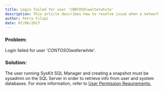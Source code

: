 ```yaml
---
title: Login failed for user 'CONTOSO\walterwhite'
description: This article describes how to resolve issue when a network-related or instance-specific error occurred while establishing a connection to SQL Server.
author: Petra Filipi
date: 07/06/2017
---
```


### Problem:
Login failed for user _‘CONTOSO\walterwhite‘_.

### Solution:
The user running SysKit SQL Manager and creating a snapshot must be sysadmin on the SQL Server in order to retrieve info from user and system databases.
For more information, refer to [User Permission Requirements.](#internal/requirements/user-permission-requirements)
